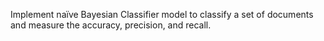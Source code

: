 Implement naïve Bayesian Classifier model to classify a set of documents and measure the accuracy, precision, and recall.
